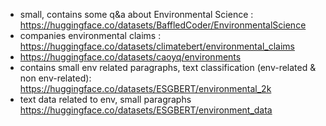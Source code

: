 - small, contains some q&a about Environmental Science : https://huggingface.co/datasets/BaffledCoder/EnvironmentalScience
- companies environmental claims : https://huggingface.co/datasets/climatebert/environmental_claims
- https://huggingface.co/datasets/caoyq/environments
- contains small env related paragraphs, text classification (env-related & non env-related): https://huggingface.co/datasets/ESGBERT/environmental_2k
- text data related to env, small paragraphs https://huggingface.co/datasets/ESGBERT/environment_data
